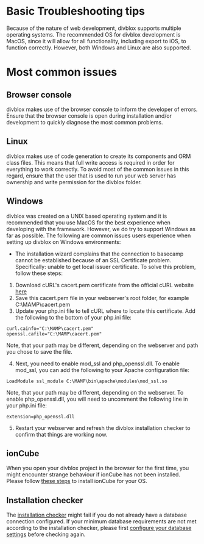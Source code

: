 # Basic Troubleshooting tips
Because of the nature of web development, divblox supports multiple operating systems. 
The recommended OS for divblox development is MacOS, since it will allow for all functionality, including export
to iOS, to function correctly. However, both Windows and Linux are also supported.

# Most common issues
## Browser console
divblox makes use of the browser console to inform the developer of errors. Ensure that the browser console is open during 
installation and/or development to quickly diagnose the most common problems.
## Linux
divblox makes use of code generation to create its components and ORM class files. This means that full write access is 
required in order for everything to work correctly. To avoid most of the common issues in this regard, ensure that the user
that is used to run your web server has ownership and write permission for the divblox folder.
## Windows
divblox was created on a UNIX based operating system and it is recommended that you use MacOS for the best experience when developing with the framework. However, we do try to support Windows as far as possible. The following are common issues users experience when setting up divblox on Windows environments:
- The installation wizard complains that the connection to basecamp cannot be established because of an SSL Certificate problem. Specifically: unable to get local issuer certificate. To solve this problem, follow these steps:
1. Download cURL's cacert.pem certificate from the official cURL website [here](https://curl.haxx.se/docs/caextract.html)
2. Save this cacert.pem file in your webserver's root folder, for example C:\MAMP\cacert.pem
3. Update your php.ini file to tell cURL where to locate this certificate. Add the following to the bottom of your php.ini file:
```
curl.cainfo="C:\MAMP\cacert.pem" 
openssl.cafile="C:\MAMP\cacert.pem"
```
Note, that your path may be different, depending on the webserver and path you chose to save the file.

4. Next, you need to enable mod_ssl and php_openssl.dll. To enable mod_ssl, you can add the following to your Apache configuration file:
```
LoadModule ssl_module C:\MAMP\bin\apache\modules\mod_ssl.so
```
Note, that your path may be different, depending on the webserver.
To enable php_openssl.dll, you will need to uncomment the following line in your php.ini file:
```
extension=php_openssl.dll
```
5. Restart your webserver and refresh the divblox installation checker to confirm that things are working now.
## ionCube
When you open your divblox project in the browser for the first time, you might encounter strange behaviour if ionCube 
has not been installed. Please follow [these steps](https://www.ioncube.com/loaders.php) to install ionCube for your OS.
## Installation checker
The [installation checker](getting-started.md?id=installation-checker) might fail if you do not already have a database 
connection configured. If your minimum database requirements are not met according to the installation checker, please first
[configure your database settings](getting-started.md?id=environments) before checking again.
